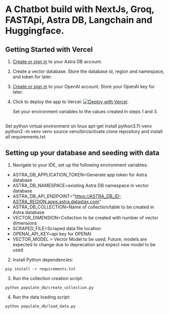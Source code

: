 # A Chatbot build with NextJs, Groq, FASTApi, Astra DB, Langchain and Huggingface.

## Getting Started with Vercel

1. [Create or sign in](https://astra.datastax.com/register) to your Astra DB account.
2. Create a vector database. Store the database id, region and namespace, and token for later.
3. [Create or sign in](https://platform.openai.com/) to your OpenAI account. Store your OpenAI key for later.
4. Click to deploy the app to Vercel: [![Deploy with Vercel](https://vercel.com/button)](https://vercel.com/new/clone?repository-url=https://github.com/datastax/astra-db-chatbot-starter&env=ASTRA_DB_NAMESPACE,OPENAI_API_KEY,ASTRA_DB_ID,ASTRA_DB_REGION,ASTRA_DB_APPLICATION_TOKEN).
  
   Set your environment variables to the values created in steps 1 and 3.
##
Set python virtual environment on linux
   apt-get install python3.11-venv
   python3 -m venv venv
   source venv/bin/activate
   clone repository and install all requirements.txt

## Setting up your database and seeding with data
1. Navigate to your IDE, set up the following environment variables:

- ASTRA_DB_APPLICATION_TOKEN=Generate app token for Astra database
- ASTRA_DB_NAMESPACE=existing Astra DB namespace in vector database
- ASTRA_DB_API_ENDPOINT="https://ASTRA_DB_ID-ASTRA_REGION.apps.astra.datastax.com"
- ASTRA_DB_COLLECTION=Name of collection/table to be created in Astra database
- VECTOR_DIMENSION=Collection to be created with number of vector dimensions
- SCRAPED_FILE=Scraped data file location
- OPENAI_API_KEY=api key for OPENAI
- VECTOR_MODEL = Vector Model to be used. Future, models are expected to change due to deprecation and expect new model to be used 

2. Install Python dependencies:

```
pip install -r requirements.txt
```

3. Run the collection creation script:
```
python populate_db/create_collection.py
```
4. Run the data loading script:
```
python populate_db/load_data.py
```
